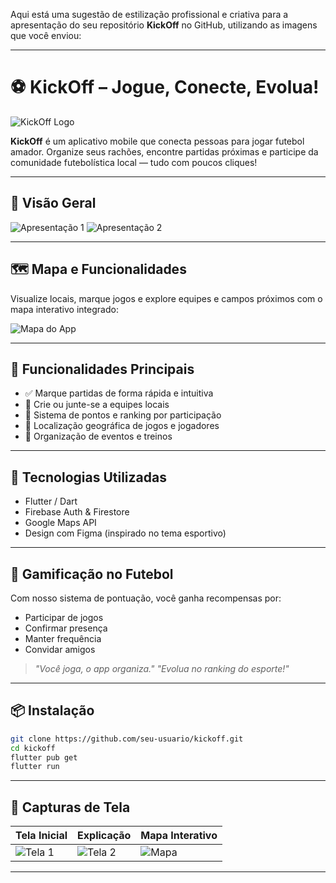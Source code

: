 Aqui está uma sugestão de estilização profissional e criativa para a apresentação do seu repositório **KickOff** no GitHub, utilizando as imagens que você enviou:

---

# ⚽ KickOff – Jogue, Conecte, Evolua!

![KickOff Logo](https://github.com/seu-usuario/seu-repo/blob/main/assets/Icone%20App.png)

**KickOff** é um aplicativo mobile que conecta pessoas para jogar futebol amador. Organize seus rachões, encontre partidas próximas e participe da comunidade futebolística local — tudo com poucos cliques!

---

## 📱 Visão Geral

![Apresentação 1](https://github.com/seu-usuario/seu-repo/blob/main/assets/Explicação%20App%20\(Apresentação%202\).png)
![Apresentação 2](https://github.com/seu-usuario/seu-repo/blob/main/assets/Explicação%20App%20\(Apresentação%203\).png)

---

## 🗺️ Mapa e Funcionalidades

Visualize locais, marque jogos e explore equipes e campos próximos com o mapa interativo integrado:

![Mapa do App](https://github.com/seu-usuario/seu-repo/blob/main/assets/Botão%20de%20navegação%20pós%20clique.png)

---

## 🎯 Funcionalidades Principais

* ✅ Marque partidas de forma rápida e intuitiva
* 👥 Crie ou junte-se a equipes locais
* 🧠 Sistema de pontos e ranking por participação
* 📍 Localização geográfica de jogos e jogadores
* 📅 Organização de eventos e treinos

---

## 🚀 Tecnologias Utilizadas

* Flutter / Dart
* Firebase Auth & Firestore
* Google Maps API
* Design com Figma (inspirado no tema esportivo)

---

## 🏅 Gamificação no Futebol

Com nosso sistema de pontuação, você ganha recompensas por:

* Participar de jogos
* Confirmar presença
* Manter frequência
* Convidar amigos

> *"Você joga, o app organiza."*
> *"Evolua no ranking do esporte!"*

---

## 📦 Instalação

```bash
git clone https://github.com/seu-usuario/kickoff.git
cd kickoff
flutter pub get
flutter run
```

---

## 📸 Capturas de Tela

| Tela Inicial                                                                                                    | Explicação                                                                                                      | Mapa Interativo                                                                                             |
| --------------------------------------------------------------------------------------------------------------- | --------------------------------------------------------------------------------------------------------------- | ----------------------------------------------------------------------------------------------------------- |
| ![Tela 1](https://github.com/seu-usuario/seu-repo/blob/main/assets/Explicação%20App%20\(Apresentação%202\).png) | ![Tela 2](https://github.com/seu-usuario/seu-repo/blob/main/assets/Explicação%20App%20\(Apresentação%203\).png) | ![Mapa](https://github.com/seu-usuario/seu-repo/blob/main/assets/Botão%20de%20navegação%20pós%20clique.png) |

---
